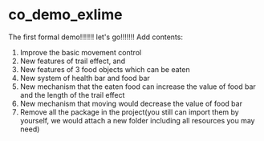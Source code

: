 # co_demo_exlime
The first formal demo!!!!!!! let's go!!!!!!!
Add contents:
1. Improve the basic movement control
2. New features of trail effect, and
3. New features of 3 food objects which can be eaten
4. New system of health bar and food bar
5. New mechanism that the eaten food can increase the value of food bar and the length of the trail effect
6. New mechanism that moving would decrease the value of food bar
7. Remove all the package in the project(you still can import them by yourself, we would attach a new folder including all resources you may need)
